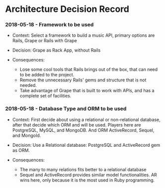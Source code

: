 # Architecture Decision Record

### 2018-05-18 - Framework to be used

* Context: Select a framework to build a music API, primary options are Rails, Grape or Rails with Grape

* Decision: Grape as Rack App, without Rails

* Consequences:

  * Lose some cool tools that Rails brings out of the box, that can need to be added to the project.
  * Remove the unnecessary Rails' gems and structure that is not needed.
  * Take advantage of Grape that is built to work with APIs, and has a complete set of facilities.

### 2018-05-18 - Database Type and ORM to be used

* Context: First decide about using a relational or non-relational database, after that decide which ORM and will be used. Players here are PostgreSQL, MySQL, and MongoDB. And ORM ActiveRecord, Sequel, and MongoId.

* Decision: Use a Relational database: PostgreSQL and ActiveRecord gem as ORM.

* Consequences:

  * The many to many relations fits better to a relational database
  * Sequel and ActiveRecord provides similar model functionalities. AR wins here, only because it is the most used in Ruby programming.

